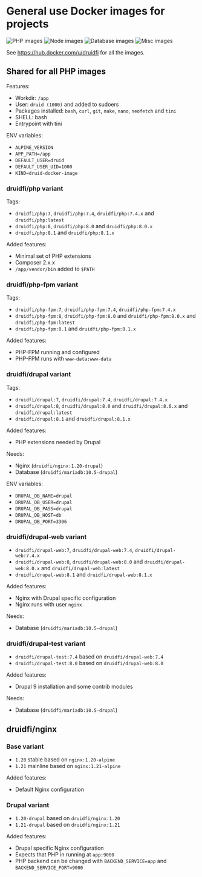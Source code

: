# General use Docker images for projects

![PHP images](https://github.com/druidfi/docker-images/workflows/PHP%20images/badge.svg)
![Node images](https://github.com/druidfi/docker-images/workflows/Node%20images/badge.svg)
![Database images](https://github.com/druidfi/docker-images/workflows/Database%20images/badge.svg)
![Misc images](https://github.com/druidfi/docker-images/workflows/Misc%20images/badge.svg)

See https://hub.docker.com/u/druidfi for all the images.

## Shared for all PHP images

Features:

- Workdir: `/app`
- User: `druid (1000)` and added to sudoers
- Packages installed: `bash`, `curl`, `git`, `make`, `nano`, `neofetch` and `tini`
- SHELL: bash
- Entrypoint with tini

ENV variables:

- `ALPINE_VERSION`
- `APP_PATH=/app`
- `DEFAULT_USER=druid`
- `DEFAULT_USER_UID=1000`
- `KIND=druid-docker-image`

### druidfi/php variant

Tags:

- `druidfi/php:7`, `druidfi/php:7.4`, `druidfi/php:7.4.x` and `druidfi/php:latest`
- `druidfi/php:8`, `druidfi/php:8.0` and `druidfi/php:8.0.x`
- `druidfi/php:8.1` and `druidfi/php:8.1.x`

Added features:

- Minimal set of PHP extensions
- Composer 2.x.x
- `/app/vendor/bin` added  to `$PATH`

### druidfi/php-fpm variant

Tags:

- `druidfi/php-fpm:7`, `druidfi/php-fpm:7.4`, `druidfi/php-fpm:7.4.x`
- `druidfi/php-fpm:8`, `druidfi/php-fpm:8.0` and `druidfi/php-fpm:8.0.x` and `druidfi/php-fpm:latest`
- `druidfi/php-fpm:8.1` and `druidfi/php-fpm:8.1.x`

Added features:

- PHP-FPM running and configured
- PHP-FPM runs with `www-data:www-data`

### druidfi/drupal variant

Tags:

- `druidfi/drupal:7`, `druidfi/drupal:7.4`, `druidfi/drupal:7.4.x`
- `druidfi/drupal:8`, `druidfi/drupal:8.0` and `druidfi/drupal:8.0.x` and `druidfi/drupal:latest`
- `druidfi/drupal:8.1` and `druidfi/drupal:8.1.x`

Added features:

- PHP extensions needed by Drupal

Needs:

- Nginx (`druidfi/nginx:1.20-drupal`)
- Database (`druidfi/mariadb:10.5-drupal`)

ENV variables:

- `DRUPAL_DB_NAME=drupal`
- `DRUPAL_DB_USER=drupal`
- `DRUPAL_DB_PASS=drupal`
- `DRUPAL_DB_HOST=db`
- `DRUPAL_DB_PORT=3306`

### druidfi/drupal-web variant

- `druidfi/drupal-web:7`, `druidfi/drupal-web:7.4`, `druidfi/drupal-web:7.4.x`
- `druidfi/drupal-web:8`, `druidfi/drupal-web:8.0` and `druidfi/drupal-web:8.0.x` and `druidfi/drupal-web:latest`
- `druidfi/drupal-web:8.1` and `druidfi/drupal-web:8.1.x`

Added features:

- Nginx with Drupal specific configuration
- Nginx runs with user `nginx`

Needs:

- Database (`druidfi/mariadb:10.5-drupal`)

### druidfi/drupal-test variant

- `druidfi/drupal-test:7.4` based on `druidfi/drupal-web:7.4`
- `druidfi/drupal-test:8.0` based on `druidfi/drupal-web:8.0`

Added features:

- Drupal 9 installation and some contrib modules

Needs:

- Database (`druidfi/mariadb:10.5-drupal`)

## druidfi/nginx

### Base variant

- `1.20` stable based on `nginx:1.20-alpine`
- `1.21` mainline based on `nginx:1.21-alpine`

Added features:

- Default Nginx configuration

### Drupal variant

- `1.20-drupal` based on `druidfi/nginx:1.20`
- `1.21-drupal` based on `druidfi/nginx:1.21`

Added features:

- Drupal specific Nginx configuration
- Expects that PHP in running at `app:9000`
- PHP backend can be changed with `BACKEND_SERVICE=app` and `BACKEND_SERVICE_PORT=9000`
